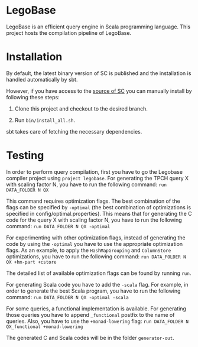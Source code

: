 LegoBase
========

LegoBase is an efficient query engine in Scala programming language. This project
hosts the compilation pipeline of LegoBase.

Installation
============

By default, the latest binary version of SC is published and the installation is handled automatically by sbt.

However, if you have access to the [source of SC](https://github.com/epfldata/sc) you can manually install 
by following these steps:

1. Clone this project and checkout to the desired branch.

2. Run `bin/install_all.sh`.

sbt takes care of fetching the necessary dependencies. 


Testing
=======
In order to perform query compilation, first you have to go the Legobase compiler
project using `project legobase`. 
For generating the TPCH query X with scaling factor N, you have to run the following command:
`run DATA_FOLDER N QX`

This command requires optimization flags. The best combination of the flags can be specified 
by `-optimal` (the best combination of optimizations is specified in config/optimal.properties).
This means that for generating the C code for the query X with scaling factor N, you have to
run the following command:
`run DATA_FOLDER N QX -optimal`

For experimenting with other optimization flags, instead of generating the code by using the `-optimal`
you have to use the appropriate optimization flags. As an example, to apply the `HashMapGrouping`  and
`ColumnStore` optimizations, you have to run the following command:
`run DATA_FOLDER N QX +hm-part +cstore`

The detailed list of available optimization flags can be found by running `run`.

For generating Scala code you have to add the `-scala` flag. For example, in order to
generate the best Scala program, you have to run the following command:
`run DATA_FOLDER N QX -optimal -scala`

For some queries, a functional implementation is available. For generating those queries
you have to append `_functional` postfix to the name of queries. Also, you have to use
the `+monad-lowering` flag:
`run DATA_FOLDER N QX_functional +monad-lowering`

The generated C and Scala codes will be in the folder `generator-out`.
